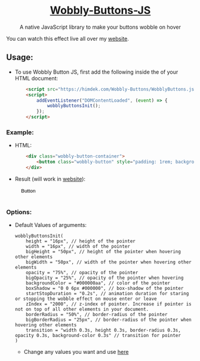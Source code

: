 <p align="center">
 <a href="https://himdek.com/Wobbly-Buttons"><h1 id="repo-name" align="center">Wobbly-Buttons-JS</h1></a>
 <p id="repo-subtitle" align="center">A native JavaScript library to make your buttons wobble on hover</p>
</p>

<p id="repo-desc">
    You can watch this effect live all over my <a href="https://himdek.com/Wobbly-Buttons-JS">website</a>.
</p>

## Usage:

* To use <span id="repo-title">Wobbly Button JS</span>, first add the following inside the <body> of your HTML document:
    ``` HTML
        <script src="https://himdek.com/Wobbly-Buttons/WobblyButtons.js"></script>
        <script>
            addEventListener("DOMContentLoaded", (event) => {
                wobblyButtonsInit();
            });
        </script>
    ```

### Example:
* HTML:
    ``` HTML
        <div class="wobbly-button-container">
            <button class="wobbly-button" style="padding: 1rem; background-color: #00000000; border: none;">Button</button>
        </div>
    ```
* Result <span class="d-none">(will work in <a href="https://himdek.com/Wobbly-Buttons-JS">website</a>)</span>:
        <div class="wobbly-button-container" style="width: fit-content">
            <button class="wobbly-button" style="padding: 1rem; background-color: #00000000; border: none;">Button</button>
        </div>

### Options:
* Default Values of arguments:
    ``` JS
    wobblyButtonsInit(
        height = "16px", // height of the pointer
        width = "16px", // width of the pointer
        bigHeight = "50px", // height of the pointer when hovering other elements
        bigWidth = "50px", // width of the pointer when hovering other elements
        opacity = "75%", // opacity of the pointer
        bigOpacity = "25%", // opacity of the pointer when hovering
        backgroundColor = "#000000aa", // color of the pointer
        boxShadow = "0 0 6px #000000", // box-shadow of the pointer
        startStopDuration = "0.2s", // animation duration for staring or stopping the wobble effect on mouse enter or leave 
        zIndex = "2000", // z-index of pointer. Increase if pointer is not on top of all other elements in your document.
        borderRadius = "50%", // border-radius of the pointer
        bigBorderRadius = "25px", // border-radius of the pointer when hovering other elements
        transition = "width 0.3s, height 0.3s, border-radius 0.3s, opacity 0.3s, background-color 0.3s" // transition for pointer
    )
    ```
    * Change any values you want and use <a href="#usage">here</a>